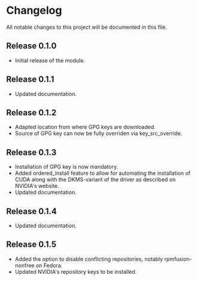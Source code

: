 # Changelog
All notable changes to this project will be documented in this file.

## Release 0.1.0
* Initial release of the module.

## Release 0.1.1
* Updated documentation.

## Release 0.1.2
* Adapted location from where GPG keys are downloaded.
* Source of GPG key can now be fully overriden via key_src_override.

## Release 0.1.3
* Installation of GPG key is now mandatory.
* Added ordered_install feature to allow for automating the installation of CUDA along with the DKMS-variant of the driver as described on NVIDIA's website.
* Updated documentation.

## Release 0.1.4
* Updated documentation.

## Release 0.1.5
* Added the option to disable conflicting repositories, notably rpmfusion-nonfree on Fedora.
* Updated NVIDIA's repository keys to be installed.
